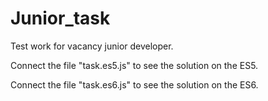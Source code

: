 # Junior_task
Test work for vacancy junior developer.

Connect the file "task.es5.js" to see the solution on the ES5.

Connect the file "task.es6.js" to see the solution on the ES6.

